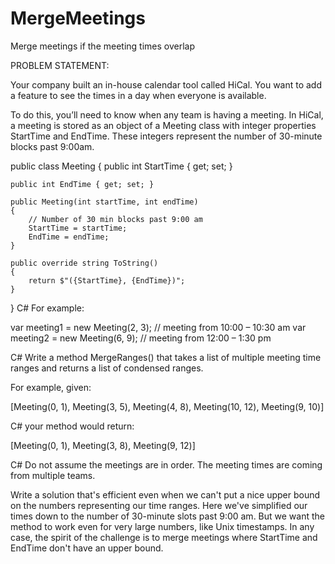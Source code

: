 # MergeMeetings
Merge meetings if the meeting times overlap


PROBLEM STATEMENT:

Your company built an in-house calendar tool called HiCal. You want to add a feature to see the times in a day when everyone is available.

To do this, you’ll need to know when any team is having a meeting. In HiCal, a meeting is stored as an object of a Meeting class with integer properties StartTime and EndTime. These integers represent the number of 30-minute blocks past 9:00am.

  public class Meeting
{
    public int StartTime { get; set; }

    public int EndTime { get; set; }

    public Meeting(int startTime, int endTime)
    {
        // Number of 30 min blocks past 9:00 am
        StartTime = startTime;
        EndTime = endTime;
    }

    public override string ToString()
    {
        return $"({StartTime}, {EndTime})";
    }
}
C#
For example:

  var meeting1 = new Meeting(2, 3);  // meeting from 10:00 – 10:30 am
var meeting2 = new Meeting(6, 9);  // meeting from 12:00 – 1:30 pm

C#
Write a method MergeRanges() that takes a list of multiple meeting time ranges and returns a list of condensed ranges.

For example, given:

  [Meeting(0, 1), Meeting(3, 5), Meeting(4, 8), Meeting(10, 12), Meeting(9, 10)]

C#
your method would return:

  [Meeting(0, 1), Meeting(3, 8), Meeting(9, 12)]

C#
Do not assume the meetings are in order. The meeting times are coming from multiple teams.

Write a solution that's efficient even when we can't put a nice upper bound on the numbers representing our time ranges. Here we've simplified our times down to the number of 30-minute slots past 9:00 am. But we want the method to work even for very large numbers, like Unix timestamps. In any case, the spirit of the challenge is to merge meetings where StartTime and EndTime don't have an upper bound.
